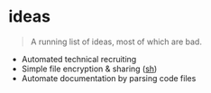 # ideas

> A running list of ideas, most of which are bad.

* Automated technical recruiting
* Simple file encryption & sharing ([sh](https://github.com/robotnoises/secrethandshake))
* Automate documentation by parsing code files
